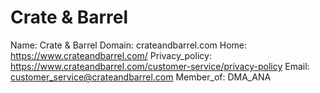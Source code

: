 
# Crate & Barrel

Name: Crate & Barrel
Domain: crateandbarrel.com
Home: https://www.crateandbarrel.com/
Privacy_policy: https://www.crateandbarrel.com/customer-service/privacy-policy
Email: customer_service@crateandbarrel.com
Member_of: DMA_ANA
